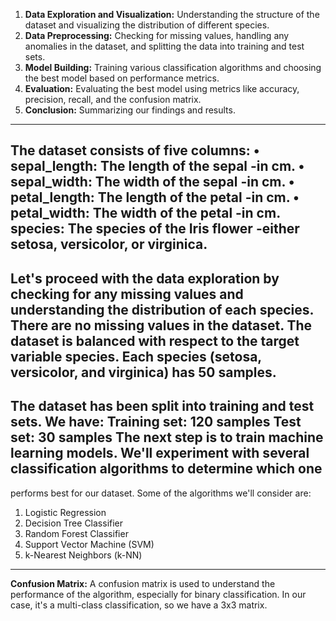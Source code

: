 1.	<strong>Data Exploration and Visualization:</strong> Understanding the structure of the dataset and visualizing the distribution of different species.
2.	<strong>Data Preprocessing:</strong> Checking for missing values, handling any anomalies in the dataset, and splitting the data into training and test sets.
3.	<strong>Model Building:</strong> Training various classification algorithms and choosing the best model based on performance metrics.
4.	<strong>Evaluation:</strong> Evaluating the best model using metrics like accuracy, precision, recall, and the confusion matrix.
5.	<strong>Conclusion:</strong> Summarizing our findings and results.
--------------------------------------------------------------------------------
The dataset consists of five columns:
•	sepal_length: The length of the sepal -in cm.
•	sepal_width: The width of the sepal -in cm.
•	petal_length: The length of the petal -in cm.
•	petal_width: The width of the petal -in cm.
species: The species of the Iris flower -either setosa, versicolor, or virginica.
----------------------------------------------------------------------------------------------
Let's proceed with the data exploration by checking for any missing values and understanding the distribution of each species.
There are no missing values in the dataset.
The dataset is balanced with respect to the target variable species. Each species (setosa, versicolor, and virginica) has 50 samples.
------------------------------------------------------------------------------
<strong>The dataset has been split into training and test sets. We have:</strong>
Training set: 120 samples
Test set: 30 samples
The next step is to train machine learning models. We'll experiment with several classification algorithms to determine which one 
-------------------------------------------------------------------------------------------
performs best for our dataset. Some of the algorithms we'll consider are:
1.	Logistic Regression
2.	Decision Tree Classifier
3.	Random Forest Classifier
4.	Support Vector Machine (SVM)
5.	k-Nearest Neighbors (k-NN)
-----------------------------------------------------------
<strong>Confusion Matrix:</strong>
A confusion matrix is used to understand the performance of the algorithm, especially for binary classification. In our case, it's a multi-class classification, so we have a 3x3 matrix.

